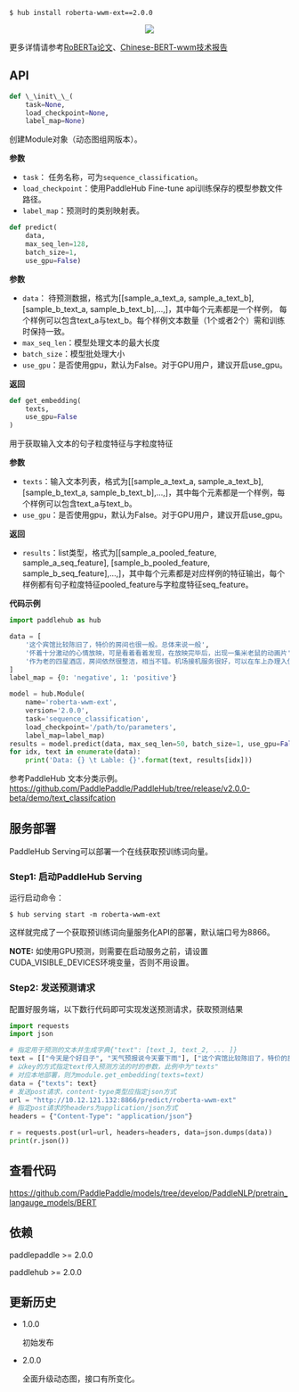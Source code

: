 ```shell
$ hub install roberta-wwm-ext==2.0.0
```
<p align="center">
<img src="https://bj.bcebos.com/paddlehub/paddlehub-img/bert_network.png"  hspace='10'/> <br />
</p>

更多详情请参考[RoBERTa论文](https://arxiv.org/abs/1907.11692)、[Chinese-BERT-wwm技术报告](https://arxiv.org/abs/1906.08101)

## API

```python
def \_\init\_\_(
    task=None,
    load_checkpoint=None,
    label_map=None)
```

创建Module对象（动态图组网版本）。

**参数**

* `task`： 任务名称，可为`sequence_classification`。
* `load_checkpoint`：使用PaddleHub Fine-tune api训练保存的模型参数文件路径。
* `label_map`：预测时的类别映射表。

```python
def predict(
    data,
    max_seq_len=128,
    batch_size=1,
    use_gpu=False)
```

**参数**

* `data`： 待预测数据，格式为\[\[sample\_a\_text\_a, sample\_a\_text\_b\], \[sample\_b\_text\_a, sample\_b\_text\_b\],…,\]，其中每个元素都是一个样例，
    每个样例可以包含text\_a与text\_b。每个样例文本数量（1个或者2个）需和训练时保持一致。
* `max_seq_len`：模型处理文本的最大长度
* `batch_size`：模型批处理大小
* `use_gpu`：是否使用gpu，默认为False。对于GPU用户，建议开启use_gpu。

**返回**

```python
def get_embedding(
    texts,
    use_gpu=False
)
```

用于获取输入文本的句子粒度特征与字粒度特征

**参数**

* `texts`：输入文本列表，格式为\[\[sample\_a\_text\_a, sample\_a\_text\_b\], \[sample\_b\_text\_a, sample\_b\_text\_b\],…,\]，其中每个元素都是一个样例，每个样例可以包含text\_a与text\_b。
* `use_gpu`：是否使用gpu，默认为False。对于GPU用户，建议开启use_gpu。

**返回**

* `results`：list类型，格式为\[\[sample\_a\_pooled\_feature, sample\_a\_seq\_feature\], \[sample\_b\_pooled\_feature, sample\_b\_seq\_feature\],…,\]，其中每个元素都是对应样例的特征输出，每个样例都有句子粒度特征pooled\_feature与字粒度特征seq\_feature。


**代码示例**

```python
import paddlehub as hub

data = [
    '这个宾馆比较陈旧了，特价的房间也很一般。总体来说一般',
    '怀着十分激动的心情放映，可是看着看着发现，在放映完毕后，出现一集米老鼠的动画片',
    '作为老的四星酒店，房间依然很整洁，相当不错。机场接机服务很好，可以在车上办理入住手续，节省时间。',
]
label_map = {0: 'negative', 1: 'positive'}

model = hub.Module(
    name='roberta-wwm-ext',
    version='2.0.0',
    task='sequence_classification',
    load_checkpoint='/path/to/parameters',
    label_map=label_map)
results = model.predict(data, max_seq_len=50, batch_size=1, use_gpu=False)
for idx, text in enumerate(data):
    print('Data: {} \t Lable: {}'.format(text, results[idx]))
```

参考PaddleHub 文本分类示例。https://github.com/PaddlePaddle/PaddleHub/tree/release/v2.0.0-beta/demo/text_classifcation

## 服务部署

PaddleHub Serving可以部署一个在线获取预训练词向量。

### Step1: 启动PaddleHub Serving

运行启动命令：

```shell
$ hub serving start -m roberta-wwm-ext
```

这样就完成了一个获取预训练词向量服务化API的部署，默认端口号为8866。

**NOTE:** 如使用GPU预测，则需要在启动服务之前，请设置CUDA_VISIBLE_DEVICES环境变量，否则不用设置。

### Step2: 发送预测请求

配置好服务端，以下数行代码即可实现发送预测请求，获取预测结果

```python
import requests
import json

# 指定用于预测的文本并生成字典{"text": [text_1, text_2, ... ]}
text = [["今天是个好日子", "天气预报说今天要下雨"], ["这个宾馆比较陈旧了，特价的房间也很一般。总体来说一般"]]
# 以key的方式指定text传入预测方法的时的参数，此例中为"texts"
# 对应本地部署，则为module.get_embedding(texts=text)
data = {"texts": text}
# 发送post请求，content-type类型应指定json方式
url = "http://10.12.121.132:8866/predict/roberta-wwm-ext"
# 指定post请求的headers为application/json方式
headers = {"Content-Type": "application/json"}

r = requests.post(url=url, headers=headers, data=json.dumps(data))
print(r.json())
```

##   查看代码

https://github.com/PaddlePaddle/models/tree/develop/PaddleNLP/pretrain_langauge_models/BERT


## 依赖

paddlepaddle >= 2.0.0

paddlehub >= 2.0.0

## 更新历史

* 1.0.0

  初始发布

* 2.0.0

  全面升级动态图，接口有所变化。

